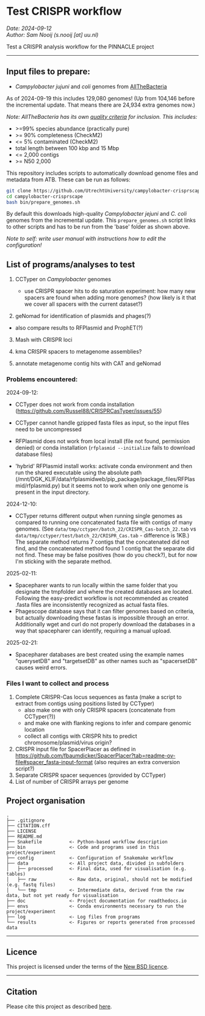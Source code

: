 # Test CRISPR workflow

_Date: 2024-09-12_  
_Author: Sam Nooij (s.nooij [at] uu.nl)_


Test a CRISPR analysis workflow for the PINNACLE project

---

## Input files to prepare:

 - _Campylobacter jujuni_ and _coli_ genomes from [AllTheBacteria](https://allthebacteria.readthedocs.io/en/latest/)

As of 2024-09-19 this includes 129,080 genomes!
(Up from 104,146 before the incremental update.
That means there are 24,934 extra genomes now.)

_Note: AllTheBacteria has its own [quality criteria](https://allthebacteria.readthedocs.io/en/latest/sample_metadata.html#high-quality-dataset) for inclusion._
_This includes:_

 - \>=99% species abundance (practically pure)
 - \>= 90% completeness (CheckM2)
 - \<= 5% contaminated (CheckM2)
 - total length between 100 kbp and 15 Mbp
 - \<= 2,000 contigs
 - \>= N50 2,000

This repository includes scripts to automatically download genome files and metadata from ATB.
These can be run as follows:

```bash
git clone https://github.com/UtrechtUniversity/campylobacter-crisprscape.git
cd campylobacter-crisprscape
bash bin/prepare_genomes.sh
```

By default this downloads high-quality _Campylobacter jejuni_ and _C. coli_ genomes from the incremental update.
This `prepare_genomes.sh` script links to other scripts and has to be run from the 'base' folder as shown above.

_Note to self: write user manual with instructions how to edit the configuration!_

## List of programs/analyses to test

1. CCTyper on _Campylobacter_ genomes

    - use CRISPR spacer hits to do saturation experiment: how many new spacers are found when adding more genomes?
      (how likely is it that we cover all spacers with the current dataset?)

2. geNomad for identification of plasmids and phages(?)

  - also compare results to RFPlasmid and ProphET(?)

3. Mash with CRISPR loci

4. kma CRISPR spacers to metagenome assemblies?

5. annotate metagenome contig hits with CAT and geNomad

### Problems encountered:

2024-09-12:
  - CCTyper does not work from conda installation
    (https://github.com/Russel88/CRISPRCasTyper/issues/55)

  - CCTyper cannot handle gzipped fasta files as input,
    so the input files need to be uncompressed

  - RFPlasmid does not work from local install (file not found, permission denied)
     or conda installation (`rfplasmid --initialize` fails to download database files)

  - 'hybrid' RFPlasmid install works: activate conda environment and then run the
     shared executable using the absolute path
     (/mnt/DGK_KLIF/data/rfplasmidweb/pip_package/package_files/RFPlasmid/rfplasmid.py)
     but it seems not to work when only one genome is present in the input directory.

2024-12-10:
  - CCTyper returns different output when running single genomes as
    compared to running one concatenated fasta file with contigs of
    many genomes. (See `data/tmp/cctyper/batch_22/CRISPR_Cas-batch_22.tab`
    vs `data/tmp/cctyper/test/batch_22/CRISPR_Cas.tab` - difference is 1KB.)
    The separate method returns 7 contigs that the concatenated did not find,
    and the concatenated method found 1 contig that the separate did not find.
    These may be false positives (how do you check?), but for now I'm sticking
    with the separate method.

2025-02-11:
 - Spacepharer wants to run locally within the same folder that you designate the tmpfolder and where the created
   databases are located. Following the easy-predict workflow is not recommended as created .fasta files are
   inconsistently recognized as actual fasta files.
 - Phagescope database says that it can filter genomes based on criteria, but actually downloading these fastas is
   impossible through an error. Additionally wget and curl do not properly download the databases in a way that
   spacepharer can identify, requiring a manual upload.

2025-02-21:
 - Spacepharer databases are best created using the example names "querysetDB" and "targetsetDB" as other names such as "spacersetDB" causes weird errors.


### Files I want to collect and process

1. Complete CRISPR-Cas locus sequences as fasta
 (make a script to extract from contigs using positions listed by CCTyper)
    - also make one with only CRISPR spacers (concatenate from CCTyper(?))
    - and make one with flanking regions to infer and compare genomic location
    - collect all contigs with CRISPR hits to predict chromosome/plasmid/virus origin?
2. CRISPR input file for SpacerPlacer as defined in https://github.com/fbaumdicker/SpacerPlacer?tab=readme-ov-file#spacer_fasta-input-format
 (also requires an extra conversion script?)
3. Separate CRISPR spacer sequences (provided by CCTyper)
4. List of number of CRISPR arrays per genome


## Project organisation

```
.
├── .gitignore
├── CITATION.cff
├── LICENSE
├── README.md
├── Snakefile          <- Python-based workflow description
├── bin                <- Code and programs used in this project/experiment
├── config             <- Configuration of Snakemake workflow
├── data               <- All project data, divided in subfolders
│   ├── processed      <- Final data, used for visualisation (e.g. tables)
│   ├── raw            <- Raw data, original, should not be modified (e.g. fastq files)
│   └── tmp            <- Intermediate data, derived from the raw data, but not yet ready for visualisation
├── doc                <- Project documentation for readthedocs.io
├── envs               <- Conda environments necessary to run the project/experiment
├── log                <- Log files from programs
└── results            <- Figures or reports generated from processed data
```

---

## Licence

This project is licensed under the terms of the [New BSD licence](LICENSE).

---

## Citation

Please cite this project as described [here](CITATION.cff).
